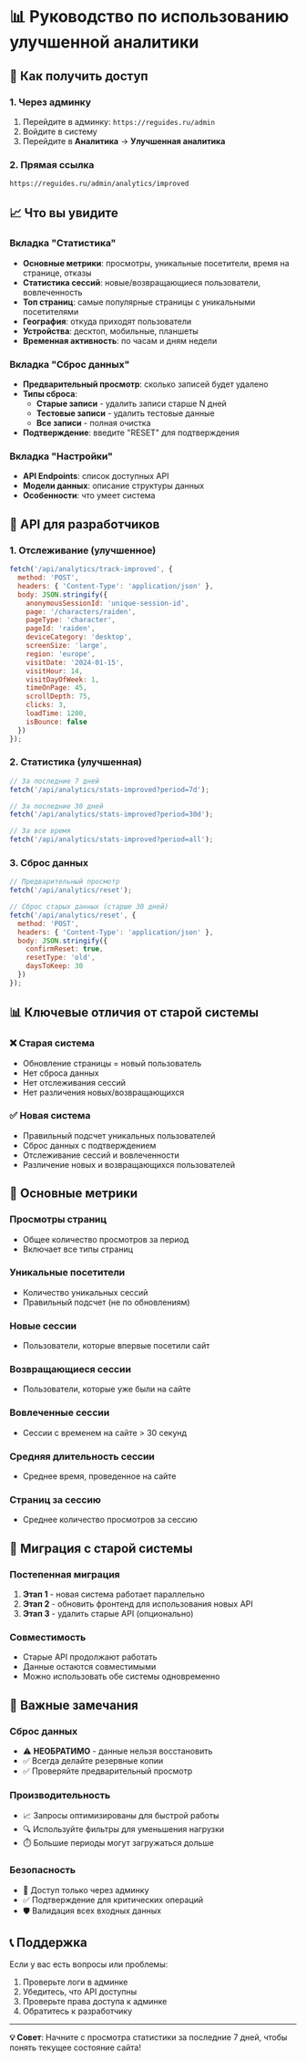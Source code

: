 # 📊 Руководство по использованию улучшенной аналитики

## 🚀 Как получить доступ

### 1. Через админку
1. Перейдите в админку: `https://reguides.ru/admin`
2. Войдите в систему
3. Перейдите в **Аналитика** → **Улучшенная аналитика**

### 2. Прямая ссылка
```
https://reguides.ru/admin/analytics/improved
```

## 📈 Что вы увидите

### Вкладка "Статистика"
- **Основные метрики**: просмотры, уникальные посетители, время на странице, отказы
- **Статистика сессий**: новые/возвращающиеся пользователи, вовлеченность
- **Топ страниц**: самые популярные страницы с уникальными посетителями
- **География**: откуда приходят пользователи
- **Устройства**: десктоп, мобильные, планшеты
- **Временная активность**: по часам и дням недели

### Вкладка "Сброс данных"
- **Предварительный просмотр**: сколько записей будет удалено
- **Типы сброса**:
  - **Старые записи** - удалить записи старше N дней
  - **Тестовые записи** - удалить тестовые данные
  - **Все записи** - полная очистка
- **Подтверждение**: введите "RESET" для подтверждения

### Вкладка "Настройки"
- **API Endpoints**: список доступных API
- **Модели данных**: описание структуры данных
- **Особенности**: что умеет система

## 🔧 API для разработчиков

### 1. Отслеживание (улучшенное)
```javascript
fetch('/api/analytics/track-improved', {
  method: 'POST',
  headers: { 'Content-Type': 'application/json' },
  body: JSON.stringify({
    anonymousSessionId: 'unique-session-id',
    page: '/characters/raiden',
    pageType: 'character',
    pageId: 'raiden',
    deviceCategory: 'desktop',
    screenSize: 'large',
    region: 'europe',
    visitDate: '2024-01-15',
    visitHour: 14,
    visitDayOfWeek: 1,
    timeOnPage: 45,
    scrollDepth: 75,
    clicks: 3,
    loadTime: 1200,
    isBounce: false
  })
});
```

### 2. Статистика (улучшенная)
```javascript
// За последние 7 дней
fetch('/api/analytics/stats-improved?period=7d');

// За последние 30 дней
fetch('/api/analytics/stats-improved?period=30d');

// За все время
fetch('/api/analytics/stats-improved?period=all');
```

### 3. Сброс данных
```javascript
// Предварительный просмотр
fetch('/api/analytics/reset');

// Сброс старых данных (старше 30 дней)
fetch('/api/analytics/reset', {
  method: 'POST',
  headers: { 'Content-Type': 'application/json' },
  body: JSON.stringify({
    confirmReset: true,
    resetType: 'old',
    daysToKeep: 30
  })
});
```

## 📊 Ключевые отличия от старой системы

### ❌ Старая система
- Обновление страницы = новый пользователь
- Нет сброса данных
- Нет отслеживания сессий
- Нет различения новых/возвращающихся

### ✅ Новая система
- Правильный подсчет уникальных пользователей
- Сброс данных с подтверждением
- Отслеживание сессий и вовлеченности
- Различение новых и возвращающихся пользователей

## 🎯 Основные метрики

### Просмотры страниц
- Общее количество просмотров за период
- Включает все типы страниц

### Уникальные посетители
- Количество уникальных сессий
- Правильный подсчет (не по обновлениям)

### Новые сессии
- Пользователи, которые впервые посетили сайт

### Возвращающиеся сессии
- Пользователи, которые уже были на сайте

### Вовлеченные сессии
- Сессии с временем на сайте > 30 секунд

### Средняя длительность сессии
- Среднее время, проведенное на сайте

### Страниц за сессию
- Среднее количество просмотров за сессию

## 🔄 Миграция с старой системы

### Постепенная миграция
1. **Этап 1** - новая система работает параллельно
2. **Этап 2** - обновить фронтенд для использования новых API
3. **Этап 3** - удалить старые API (опционально)

### Совместимость
- Старые API продолжают работать
- Данные остаются совместимыми
- Можно использовать обе системы одновременно

## 🚨 Важные замечания

### Сброс данных
- ⚠️ **НЕОБРАТИМО** - данные нельзя восстановить
- ✅ Всегда делайте резервные копии
- ✅ Проверяйте предварительный просмотр

### Производительность
- 📈 Запросы оптимизированы для быстрой работы
- 🔍 Используйте фильтры для уменьшения нагрузки
- ⏱️ Большие периоды могут загружаться дольше

### Безопасность
- 🔐 Доступ только через админку
- ✅ Подтверждение для критических операций
- 🛡️ Валидация всех входных данных

## 📞 Поддержка

Если у вас есть вопросы или проблемы:
1. Проверьте логи в админке
2. Убедитесь, что API доступны
3. Проверьте права доступа к админке
4. Обратитесь к разработчику

---

**💡 Совет**: Начните с просмотра статистики за последние 7 дней, чтобы понять текущее состояние сайта!
